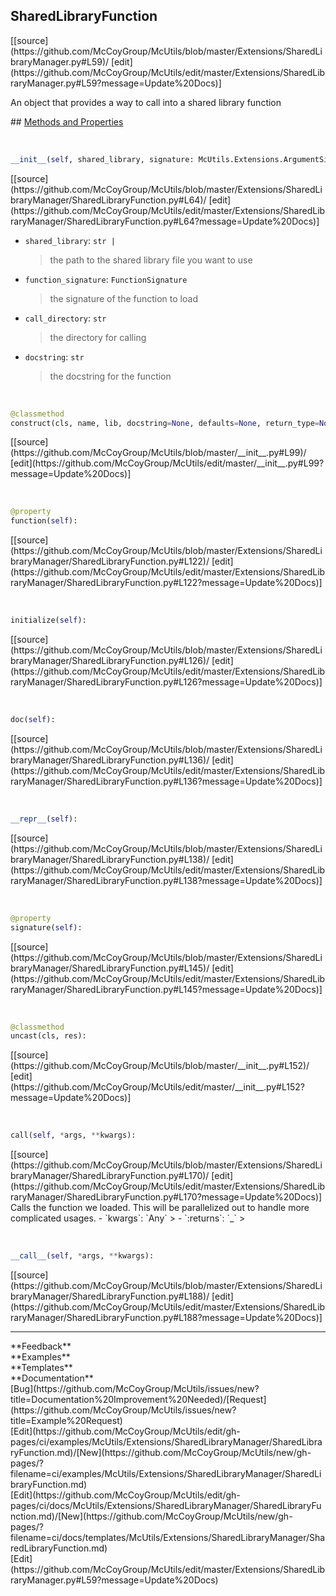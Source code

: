 ## <a id="McUtils.Extensions.SharedLibraryManager.SharedLibraryFunction">SharedLibraryFunction</a> 

<div class="docs-source-link" markdown="1">
[[source](https://github.com/McCoyGroup/McUtils/blob/master/Extensions/SharedLibraryManager.py#L59)/
[edit](https://github.com/McCoyGroup/McUtils/edit/master/Extensions/SharedLibraryManager.py#L59?message=Update%20Docs)]
</div>

An object that provides a way to call into a shared library function







<div class="collapsible-section">
 <div class="collapsible-section collapsible-section-header" markdown="1">
## <a class="collapse-link" data-toggle="collapse" href="#methods" markdown="1"> Methods and Properties</a> <a class="float-right" data-toggle="collapse" href="#methods"><i class="fa fa-chevron-down"></i></a>
 </div>
 <div class="collapsible-section collapsible-section-body collapse show" id="methods" markdown="1">
 
<a id="McUtils.Extensions.SharedLibraryManager.SharedLibraryFunction.__init__" class="docs-object-method">&nbsp;</a> 
```python
__init__(self, shared_library, signature: McUtils.Extensions.ArgumentSignature.FunctionSignature, defaults=None, docstring=None, call_directory=None, return_handler=None, prep_args=None): 
```
<div class="docs-source-link" markdown="1">
[[source](https://github.com/McCoyGroup/McUtils/blob/master/Extensions/SharedLibraryManager/SharedLibraryFunction.py#L64)/
[edit](https://github.com/McCoyGroup/McUtils/edit/master/Extensions/SharedLibraryManager/SharedLibraryFunction.py#L64?message=Update%20Docs)]
</div>

  - `shared_library`: `str |`
    > the path to the shared library file you want to use
  - `function_signature`: `FunctionSignature`
    > the signature of the function to load
  - `call_directory`: `str`
    > the directory for calling
  - `docstring`: `str`
    > the docstring for the function


<a id="McUtils.Extensions.SharedLibraryManager.SharedLibraryFunction.construct" class="docs-object-method">&nbsp;</a> 
```python
@classmethod
construct(cls, name, lib, docstring=None, defaults=None, return_type=None, return_handler=None, **args): 
```
<div class="docs-source-link" markdown="1">
[[source](https://github.com/McCoyGroup/McUtils/blob/master/__init__.py#L99)/
[edit](https://github.com/McCoyGroup/McUtils/edit/master/__init__.py#L99?message=Update%20Docs)]
</div>


<a id="McUtils.Extensions.SharedLibraryManager.SharedLibraryFunction.function" class="docs-object-method">&nbsp;</a> 
```python
@property
function(self): 
```
<div class="docs-source-link" markdown="1">
[[source](https://github.com/McCoyGroup/McUtils/blob/master/Extensions/SharedLibraryManager/SharedLibraryFunction.py#L122)/
[edit](https://github.com/McCoyGroup/McUtils/edit/master/Extensions/SharedLibraryManager/SharedLibraryFunction.py#L122?message=Update%20Docs)]
</div>


<a id="McUtils.Extensions.SharedLibraryManager.SharedLibraryFunction.initialize" class="docs-object-method">&nbsp;</a> 
```python
initialize(self): 
```
<div class="docs-source-link" markdown="1">
[[source](https://github.com/McCoyGroup/McUtils/blob/master/Extensions/SharedLibraryManager/SharedLibraryFunction.py#L126)/
[edit](https://github.com/McCoyGroup/McUtils/edit/master/Extensions/SharedLibraryManager/SharedLibraryFunction.py#L126?message=Update%20Docs)]
</div>


<a id="McUtils.Extensions.SharedLibraryManager.SharedLibraryFunction.doc" class="docs-object-method">&nbsp;</a> 
```python
doc(self): 
```
<div class="docs-source-link" markdown="1">
[[source](https://github.com/McCoyGroup/McUtils/blob/master/Extensions/SharedLibraryManager/SharedLibraryFunction.py#L136)/
[edit](https://github.com/McCoyGroup/McUtils/edit/master/Extensions/SharedLibraryManager/SharedLibraryFunction.py#L136?message=Update%20Docs)]
</div>


<a id="McUtils.Extensions.SharedLibraryManager.SharedLibraryFunction.__repr__" class="docs-object-method">&nbsp;</a> 
```python
__repr__(self): 
```
<div class="docs-source-link" markdown="1">
[[source](https://github.com/McCoyGroup/McUtils/blob/master/Extensions/SharedLibraryManager/SharedLibraryFunction.py#L138)/
[edit](https://github.com/McCoyGroup/McUtils/edit/master/Extensions/SharedLibraryManager/SharedLibraryFunction.py#L138?message=Update%20Docs)]
</div>


<a id="McUtils.Extensions.SharedLibraryManager.SharedLibraryFunction.signature" class="docs-object-method">&nbsp;</a> 
```python
@property
signature(self): 
```
<div class="docs-source-link" markdown="1">
[[source](https://github.com/McCoyGroup/McUtils/blob/master/Extensions/SharedLibraryManager/SharedLibraryFunction.py#L145)/
[edit](https://github.com/McCoyGroup/McUtils/edit/master/Extensions/SharedLibraryManager/SharedLibraryFunction.py#L145?message=Update%20Docs)]
</div>


<a id="McUtils.Extensions.SharedLibraryManager.SharedLibraryFunction.uncast" class="docs-object-method">&nbsp;</a> 
```python
@classmethod
uncast(cls, res): 
```
<div class="docs-source-link" markdown="1">
[[source](https://github.com/McCoyGroup/McUtils/blob/master/__init__.py#L152)/
[edit](https://github.com/McCoyGroup/McUtils/edit/master/__init__.py#L152?message=Update%20Docs)]
</div>


<a id="McUtils.Extensions.SharedLibraryManager.SharedLibraryFunction.call" class="docs-object-method">&nbsp;</a> 
```python
call(self, *args, **kwargs): 
```
<div class="docs-source-link" markdown="1">
[[source](https://github.com/McCoyGroup/McUtils/blob/master/Extensions/SharedLibraryManager/SharedLibraryFunction.py#L170)/
[edit](https://github.com/McCoyGroup/McUtils/edit/master/Extensions/SharedLibraryManager/SharedLibraryFunction.py#L170?message=Update%20Docs)]
</div>
Calls the function we loaded.
This will be parallelized out to handle more complicated usages.
  - `kwargs`: `Any`
    > 
  - `:returns`: `_`
    >


<a id="McUtils.Extensions.SharedLibraryManager.SharedLibraryFunction.__call__" class="docs-object-method">&nbsp;</a> 
```python
__call__(self, *args, **kwargs): 
```
<div class="docs-source-link" markdown="1">
[[source](https://github.com/McCoyGroup/McUtils/blob/master/Extensions/SharedLibraryManager/SharedLibraryFunction.py#L188)/
[edit](https://github.com/McCoyGroup/McUtils/edit/master/Extensions/SharedLibraryManager/SharedLibraryFunction.py#L188?message=Update%20Docs)]
</div>
 </div>
</div>












---


<div markdown="1" class="text-secondary">
<div class="container">
  <div class="row">
   <div class="col" markdown="1">
**Feedback**   
</div>
   <div class="col" markdown="1">
**Examples**   
</div>
   <div class="col" markdown="1">
**Templates**   
</div>
   <div class="col" markdown="1">
**Documentation**   
</div>
   <div class="col" markdown="1">
   
</div>
   <div class="col" markdown="1">
   
</div>
   <div class="col" markdown="1">
   
</div>
</div>
  <div class="row">
   <div class="col" markdown="1">
[Bug](https://github.com/McCoyGroup/McUtils/issues/new?title=Documentation%20Improvement%20Needed)/[Request](https://github.com/McCoyGroup/McUtils/issues/new?title=Example%20Request)   
</div>
   <div class="col" markdown="1">
[Edit](https://github.com/McCoyGroup/McUtils/edit/gh-pages/ci/examples/McUtils/Extensions/SharedLibraryManager/SharedLibraryFunction.md)/[New](https://github.com/McCoyGroup/McUtils/new/gh-pages/?filename=ci/examples/McUtils/Extensions/SharedLibraryManager/SharedLibraryFunction.md)   
</div>
   <div class="col" markdown="1">
[Edit](https://github.com/McCoyGroup/McUtils/edit/gh-pages/ci/docs/McUtils/Extensions/SharedLibraryManager/SharedLibraryFunction.md)/[New](https://github.com/McCoyGroup/McUtils/new/gh-pages/?filename=ci/docs/templates/McUtils/Extensions/SharedLibraryManager/SharedLibraryFunction.md)   
</div>
   <div class="col" markdown="1">
[Edit](https://github.com/McCoyGroup/McUtils/edit/master/Extensions/SharedLibraryManager.py#L59?message=Update%20Docs)   
</div>
   <div class="col" markdown="1">
   
</div>
   <div class="col" markdown="1">
   
</div>
   <div class="col" markdown="1">
   
</div>
</div>
</div>
</div>